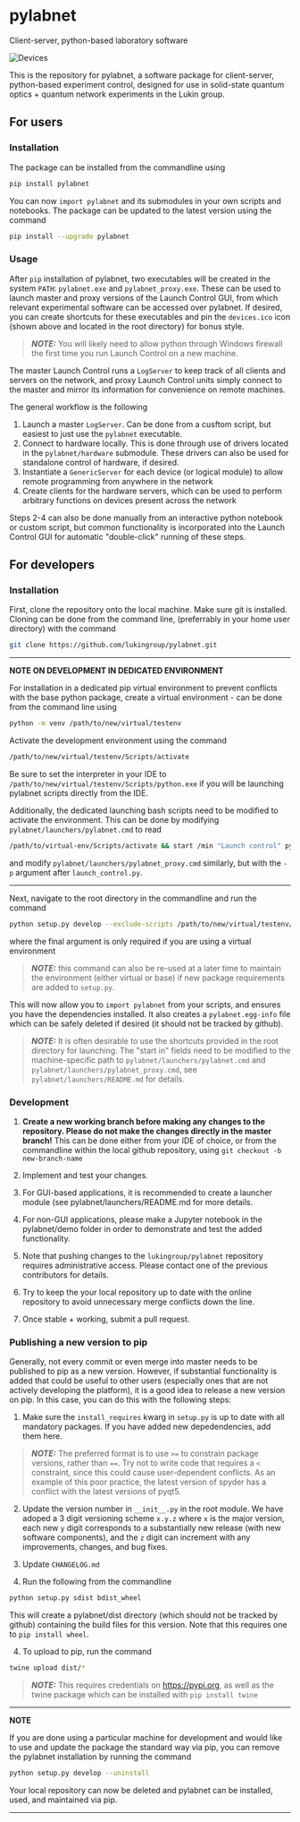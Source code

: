 # pylabnet

Client-server, python-based laboratory software

 ![Devices](https://raw.githubusercontent.com/lukingroup/pylabnet/packaging/devices.ico)

This is the repository for pylabnet, a software package for client-server, python-based experiment control, designed for use in solid-state quantum optics + quantum network experiments in the Lukin group. 

## For users

### Installation

The package can be installed from the commandline using
```bash
pip install pylabnet
```
You can now `import pylabnet` and its submodules in your own scripts and notebooks. The package can be updated to the latest version using the command
```bash
pip install --upgrade pylabnet
```

### Usage

 After `pip` installation of pylabnet, two executables will be created in the system `PATH`: `pylabnet.exe` and `pylabnet_proxy.exe`. These can be used to launch master and proxy versions of the Launch Control GUI, from which relevant experimental software can be accessed over pylabnet. If desired, you can create shortcuts for these executables and pin the `devices.ico` icon (shown above and located in the root directory) for bonus style.

 > **_NOTE:_** You will likely need to allow python through Windows firewall the first time you run Launch Control on a new machine.

The master Launch Control runs a `LogServer` to keep track of all clients and servers on the network, and proxy Launch Control units simply connect to the master and mirror its information for convenience on remote machines.

The general workflow is the following

1. Launch a master `LogServer`. Can be done from a cusftom script, but easiest to just use the `pylabnet` executable.
2. Connect to hardware locally. This is done through use of drivers located in the `pylabnet/hardware` submodule. These drivers can also be used for standalone control of hardware, if desired.
3. Instantiate a `GenericServer` for each device (or logical module) to allow remote programming from anywhere in the network
4. Create clients for the hardware servers, which can be used to perform arbitrary functions on devices present across the network

Steps 2-4 can also be done manually from an interactive python notebook or custom script, but common functionality is incorporated into the Launch Control GUI for automatic "double-click" running of these steps.

## For developers

### Installation

First, clone the repository onto the local machine. Make sure git is installed. Cloning can be done from the command line, (preferrably in your home user directory) with the command 
```bash
git clone https://github.com/lukingroup/pylabnet.git
```
---
**NOTE ON DEVELOPMENT IN DEDICATED ENVIRONMENT**

For installation in a dedicated pip virtual environment to prevent conflicts with the base python package, create a virtual environment - can be done from the command line using
```bash
python -m venv /path/to/new/virtual/testenv
```

Activate the development environment using the command
```bash
/path/to/new/virtual/testenv/Scripts/activate
```
Be sure to set the interpreter in your IDE to `/path/to/new/virtual/testenv/Scripts/python.exe` if you will be launching pylabnet scripts directly from the IDE.

Additionally, the dedicated launching bash scripts need to be modified to activate the environment. This can be done by modifying `pylabnet/launchers/pylabnet.cmd` to read
```bash
/path/to/virtual-env/Scripts/activate && start /min "Launch control" python launch_control.py
```
and modify `pylabnet/launchers/pylabnet_proxy.cmd` similarly, but with the `-p` argument after `launch_control.py`.

---
Next, navigate to the root directory in the commandline and run the command
```bash
python setup.py develop --exclude-scripts /path/to/new/virtual/testenv/Scripts/activate
```
where the final argument is only required if you are using a virtual environment
> **_NOTE:_** this command can also be re-used at a later time to maintain the environment (either virtual or base) if new package requirements are added to `setup.py`.

This will now allow you to `import pylabnet` from your scripts, and ensures you have the dependencies installed. It also creates a `pylabnet.egg-info` file which can be safely deleted if desired (it should not be tracked by github). 

 > **_NOTE:_** It is often desirable to use the shortcuts provided in the root directory for launching. The "start in" fields need to be modified to the machine-specific path to `pylabnet/launchers/pylabnet.cmd` and `pylabnet/launchers/pylabnet_proxy.cmd`, see `pylabnet/launchers/README.md` for details.

### Development

1. **Create a new working branch before making any changes to the repository. Please do not make the changes directly in the master branch!** This can be done either from your IDE of choice, or from the commandline within the local github repository, using `git checkout -b new-branch-name`  

2. Implement and test your changes.

3. For GUI-based applications, it is recommended to create a launcher module (see pylabnet/launchers/README.md for more details. 

4. For non-GUI applications, please make a Jupyter notebook in the pylabnet/demo folder in order to demonstrate and test the added functionality.

5. Note that pushing changes to the `lukingroup/pylabnet` repository requires administrative access. Please contact one of the previous contributors for details.

6. Try to keep the your local repository up to date with the online repository to avoid unnecessary merge conflicts down the line.

7. Once stable + working, submit a pull request. 

### Publishing a new version to pip

Generally, not every commit or even merge into master needs to be published to pip as a new version. However, if substantial functionality is added that could be useful to other users (especially ones that are not actively developing the platform), it is a good idea to release a new version on pip. In this case, you can do this with the following steps:

1. Make sure the `install_requires` kwarg in `setup.py` is up to date with all mandatory packages. If you have added new depedendencies, add them here. 
 > **_NOTE:_** The preferred format is to use `>=` to constrain package versions, rather than `==`. Try not to write code that requires a `<` constraint, since this could cause user-dependent conflicts. As an example of this poor practice, the latest version of spyder has a conflict with the latest versions of pyqt5.

2. Update the version number in `__init__.py` in the root module. We have adoped a 3 digit versioning scheme `x.y.z` where `x` is the major version, each new `y` digit corresponds to a substantially new release (with new software components), and the `z` digit can increment with any improvements, changes, and bug fixes. 

3. Update `CHANGELOG.md`

3. Run the following from the commandline
```bash
python setup.py sdist bdist_wheel
```
This will create a pylabnet/dist directory (which should not be tracked by github) containing the build files for this version. Note that this requires one to `pip install wheel`.

4. To upload to pip, run the command
```bash
twine upload dist/*
```
> **_NOTE:_** This requires credentials on https://pypi.org, as well as the twine package which can be installed with `pip install twine`
---
**NOTE**

If you are done using a particular machine for development and would like to use and update the package the standard way via pip, you can remove the pylabnet installation by running the command
```bash
python setup.py develop --uninstall
```

Your local repository can now be deleted and pylabnet can be installed, used, and maintained via pip.

---

